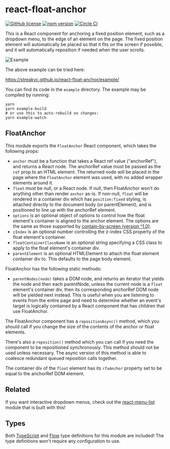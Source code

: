 # react-float-anchor

[![GitHub license](https://img.shields.io/badge/license-MIT-blue.svg)](https://github.com/StreakYC/react-float-anchor/blob/master/LICENSE.txt) [![npm version](https://badge.fury.io/js/react-float-anchor.svg)](https://badge.fury.io/js/react-float-anchor) [![Circle CI](https://circleci.com/gh/StreakYC/react-float-anchor.svg?style=shield)](https://circleci.com/gh/StreakYC/react-float-anchor)

This is a React component for anchoring a fixed position element, such as a
dropdown menu, to the edge of an element on the page. The fixed position
element will automatically be placed so that it fits on the screen if
possible, and it will automatically reposition if needed when the user scrolls.

![Example](https://streakyc.github.io/react-float-anchor/example.png)

The above example can be tried here:

https://streakyc.github.io/react-float-anchor/example/

You can find its code in the `example` directory. The example may be compiled
by running:

```
yarn
yarn example-build
# or use this to auto-rebuild on changes:
yarn example-watch
```

## FloatAnchor

This module exports the `FloatAnchor` React component, which takes the
following props:

* `anchor` must be a function that takes a React ref value ("anchorRef"), and
 returns a React node. The anchorRef value must be passed as the `ref` prop to
 an HTML element. The returned node will be placed in the page where the
 `FloatAnchor` element was used, with no added wrapper elements around it.
* `float` must be null, or a React node. If null, then FloatAnchor won't do
 anything other than render `anchor` as-is. If non-null, `float` will be
 rendered in a container div which has `position:fixed` styling, is attached
 directly to the document body (or parentElement), and is positioned to line up
 with the anchorRef element.
* `options` is an optional object of options to control how the float element's
 container is aligned to the anchor element. The options are the same as those
 supported by [contain-by-screen (version ^1.0)](https://github.com/AgentME/contain-by-screen#readme).
* `zIndex` is an optional number controlling the z-index CSS property of the
 float element's container.
* `floatContainerClassName` is an optional string specifying a CSS class to
 apply to the float element's container div.
* `parentElement` is an optional HTMLElement to attach the float element
 container div to. This defaults to the page body element.

FloatAnchor has the following static methods:

* `parentNodes(node)` takes a DOM node, and returns an iterator that yields the
 node and then each parentNode, unless the current node is a `float` element's
 container div, then its corresponding anchorRef DOM node will be yielded next
 instead. This is useful when you are listening to events from the entire page
 and need to determine whether an event's target is logically contained by a
 React component that has children that use FloatAnchor.

The FloatAnchor component has a `repositionAsync()` method, which you should
call if you change the size of the contents of the anchor or float elements.

There's also a `reposition()` method which you can call if you need the component
to be repositioned synchronously. This method should not be used unless necessary.
The async version of this method is able to coalesce redundant queued reposition
calls together.

The container div of the `float` element has its `rfaAnchor` property set to
be equal to the anchorRef DOM element.

## Related

If you want interactive dropdown menus, check out the
[react-menu-list](https://github.com/StreakYC/react-menu-list) module that
is built with this!

## Types

Both [TypeScript](https://www.typescriptlang.org/) and
[Flow](https://flowtype.org/) type definitions for this module are included!
The type definitions won't require any configuration to use.

